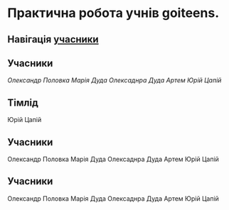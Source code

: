 # Практична робота учнів **goiteens**.

## Навігація [учасники](#учасники)
## Учасники 
*Олександр Половка*
*Марія Дуда*
*Олексаднра Дуда*
*Артем*
*Юрій Цапій*

## Тімлід 
Юрій Цапій

## Учасники 
Олександр Половка
Марія Дуда 
Олексаднра Дуда
Артем 
Юрій Цапій

## Учасники 
Олександр Половка
Марія Дуда 
Олексаднра Дуда
Артем 
Юрій Цапій

